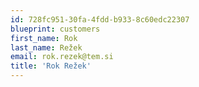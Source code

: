 ```yaml
---
id: 728fc951-30fa-4fdd-b933-8c60edc22307
blueprint: customers
first_name: Rok
last_name: Režek
email: rok.rezek@tem.si
title: 'Rok Režek'
---
```

